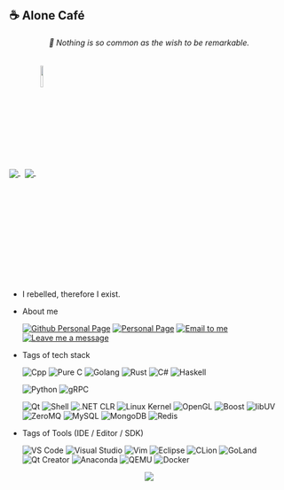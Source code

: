 ## ☕ Alone Café 
<h6 align="center">
📖 Nothing is so common as the wish to be remarkable. 
</h6>

<p>
<a href="#">
  <img align="center" src="https://github-readme-stats.vercel.app/api?username=AloneCafe&show_icons=true&count_private=true&include_all_commits=true&locale=en" />
</a>
<a>&nbsp;</a>
<a href="#">
  <img align="center" src="https://github-readme-stats.vercel.app/api/top-langs/?username=AloneCafe&hide=HTML,M4,Makefile,CSS,Javascript,CMake,XSLT,PHP,Java&locale=en" />
</a>
  <a>&nbsp;</a>
<a href="#">
<img align="center" src=https://user-images.githubusercontent.com/20834047/180906345-922c6f9c-27ea-4fd7-be99-d03ba4fc1095.png width=10% />
</a>

</p>
<!--
![My GitHub stats](https://github-readme-stats.vercel.app/api?username=AloneCafe&show_icons=true&count_private=true&include_all_commits=true&locale=cn)
![Top Langs](https://github-readme-stats.vercel.app/api/top-langs/?username=AloneCafe&hide=HTML,M4&locale=cn)
-->

* I rebelled, therefore I exist.

* About me

  [![Github Personal Page](https://img.shields.io/badge/-Github%20Homepage-181717?style=flat-square&logo=Github&labelColor=181717)](https://github.com/AloneCafe/)
  [![Personal Page](https://img.shields.io/badge/-Personal%20Homepage-7957D5?style=flat-square&logo=Buefy&labelColor=7957D5&logoColor=fff)](https://alone.cafe/)
  [![Email to me](https://img.shields.io/badge/-Email-EA4335?style=flat-square&logo=Gmail&labelColor=EA4335&logoColor=fff)](mailto:alone.cafe@outlook.com)
  [![Leave me a message](https://img.shields.io/badge/-Leave%20me%20a%20message-1A73E8?style=flat-square&logo=Google%20Messages&labelColor=1A73E8&logoColor=fff)](https://gist.github.com/AloneCafe/5c8314b5b8de75a81b22b2619eefd426)

  
<!--
* 编程开发时常用的操作系统:
-->

* Tags of tech stack

  ![Cpp](https://img.shields.io/badge/-C%2B%2B-00599C?style=flat-square&logo=C%2B%2B&labelColor=00599C)
  ![Pure C](https://img.shields.io/badge/-Pure%20C-A8B9CC?style=flat-square&logo=C&labelColor=A8B9CC&logoColor=fff)
  ![Golang](https://img.shields.io/badge/-Golang-00ADD8?style=flat-square&logo=Go&labelColor=00ADD8&logoColor=fff)
  ![Rust](https://img.shields.io/badge/-Rust-2C2D72?style=flat-square&logo=Rust&labelColor=2C2D72)
  ![C#](https://img.shields.io/badge/-C%23-11449B?style=plastic&logo=CSharp&labelColor=1177AA)
  ![Haskell](https://img.shields.io/badge/-Haskell-5D4F85?style=flat-square&logo=Haskell&labelColor=5D4F85)
  <!--![Unreal Engine](https://img.shields.io/badge/-Unreal%20Engine-531126?style=plastic&logo=Unreal%20Engine&labelColor=001126) -->
  ![Python](https://img.shields.io/badge/-Python-A8A823?style=plastic&logo=Python&labelColor=A8A822)
  ![gRPC](https://img.shields.io/badge/-gRPC-41453D?style=plastic&logo=Google)
  <!-- ![Vala/GTK](https://img.shields.io/badge/-Vala%2FGTK-2A5562?style=plastic&logo=GTK&labelColor=553355) -->
  ![Qt](https://img.shields.io/badge/-Qt-22AA12?style=plastic&logo=Qt&labelColor=443344)
  ![Shell](https://img.shields.io/badge/-Shell-BCAC9C?style=plastic&logo=shell&labelColor=ECcbab)
  ![.NET CLR](https://img.shields.io/badge/-.NET%20CLR-3355ED?style=plastic&logo=.NET)
  ![Linux Kernel](https://img.shields.io/badge/-Linux-FCC624?style=plastic&logo=Linux&labelColor=FCC624&logoColor=fff)
  ![OpenGL](https://img.shields.io/badge/-OpenGL-AAAAAA?style=plastic&logo=OpenGL&labelColor=FFFFFF)
  ![Boost](https://img.shields.io/badge/-Boost-F1A100?style=plastic&logo=Boost&labelColor=11441F)
  ![libUV](https://img.shields.io/badge/-libUV-F1E1E0?style=plastic&logo=libuv&labelColor=A1A42F)
  ![ZeroMQ](https://img.shields.io/badge/-ZeroMQ-A11111?style=plastic&logo=zeromq&labelColor=BB44FF)
  ![MySQL](https://img.shields.io/badge/-MariaDB%2FMySQL-FFFFFF?style=plastic&logo=MariaDB)
  ![MongoDB](https://img.shields.io/badge/-MongoDB-6BAC5F?style=plastic&logo=MongoDB&labelColor=FFFFFF)
  ![Redis](https://img.shields.io/badge/-Redis-BB2222?style=plastic&logo=Redis&labelColor=EFFFFF)
  
* Tags of Tools (IDE / Editor / SDK)

  ![VS Code](https://img.shields.io/badge/-VS%20Code-0078D6?style=plastic&logo=Visual%20Studio%20Code&labelColor=0078D6)
  ![Visual Studio](https://img.shields.io/badge/-Visual%20Studio-7800D6?style=plastic&logo=Visual%20Studio&labelColor=6678D6)
  ![Vim](https://img.shields.io/badge/-Vim-227833?style=plastic&logo=Vim&labelColor=227833)
  ![Eclipse](https://img.shields.io/badge/-Eclipse-FEEEEE?style=plastic&logo=Eclipse&labelColor=222222)
  ![CLion](https://img.shields.io/badge/-CLion-434323?style=plastic&logo=CLion&labelColor=111111)
  ![GoLand](https://img.shields.io/badge/-Goland-3355ED?style=plastic&logo=goland)
  ![Qt Creator](https://img.shields.io/badge/-Qt%20Creator-22AA12?style=plastic&logo=Qt&labelColor=443344)
  ![Anaconda](https://img.shields.io/badge/-Anaconda-33cb33?style=plastic&logo=anaconda&labelColor=FCECFC)
  ![QEMU](https://img.shields.io/badge/-QEMU-A4446B?style=plastic&logo=QEMU&labelColor=A47766)
  ![Docker](https://img.shields.io/badge/-Docker-0000FD?style=plastic&logo=docker)
  
  <!--
* Tags of OS/Platform

  ![Arch Linux](https://img.shields.io/badge/-Arch%20Linux-1793D1?style=plastic&logo=Arch%20Linux&labelColor=1793D1&logoColor=fff)
  ![Ubuntu](https://img.shields.io/badge/-Ubuntu-E95420?style=plastic&logo=Ubuntu&labelColor=E95420&logoColor=fff)
  ![FreeBSD](https://img.shields.io/badge/-FreeBSD-AA4032?style=plastic&logo=FreeBSD&labelColor=AA4032&logoColor=fff)
  ![Windows](https://img.shields.io/badge/-Windows-0078D6?style=plastic&logo=Windows&labelColor=0078D6)
  ![ReactOS](https://img.shields.io/badge/-ReactOS-11446B?style=plastic&logo=ReactOS&labelColor=117766)
  ![MacOS](https://img.shields.io/badge/-MacOS-FFFFFF?style=plastic&logo=MacOS&labelColor=777F7F)
  -->
* Software Ideology

  ![GNU](https://img.shields.io/badge/-GNU-A42E2B?style=plastic&logo=GNU&labelColor=A42E2B)
  
  <!--<a>&nbsp;&nbsp;</a>⟹<a>&nbsp;&nbsp;</a>-->
   <!--![Microsoft](https://img.shields.io/badge/-Microsoft-5E5E5E?style=plastic&logo=Microsoft&labelColor=5E5E5E)<a>&nbsp;&nbsp;</a>⟹<a>&nbsp;&nbsp;</a>-->
<!--
* PC & Phone:

  💻<a>&nbsp;&nbsp;</a>![Dell](https://img.shields.io/badge/-Dell%20Precision%20M6800-007DB8?style=plastic&logo=Dell&labelColor=007DB8)
  
  📱<a>&nbsp;&nbsp;</a>![Google](https://img.shields.io/badge/-Google%20Pixel%202%20XL-4285F4?style=plastic&logo=Google&labelColor=4285F4&logoColor=fff)
-->

<p align="center"> 
  <img src="https://profile-counter.glitch.me/AloneCafe/count.svg" />
</p>

<!--![KDE](https://img.shields.io/badge/-KDE-1122D2?style=plastic&logo=KDE&labelColor=EFFFFF)-->

<!--
**AloneCafe/AloneCafe** is a ✨ _special_ ✨ repository because its `README.md` (this file) appears on your GitHub profile.

Here are some ideas to get you started:

- 🔭 I’m currently working on ...
- 🌱 I’m currently learning ...
- 👯 I’m looking to collaborate on ...
- 🤔 I’m looking for help with ...
- 💬 Ask me about ...
- 📫 How to reach me: ...
- 😄 Pronouns: ...
- ⚡ Fun fact: ...
-->
